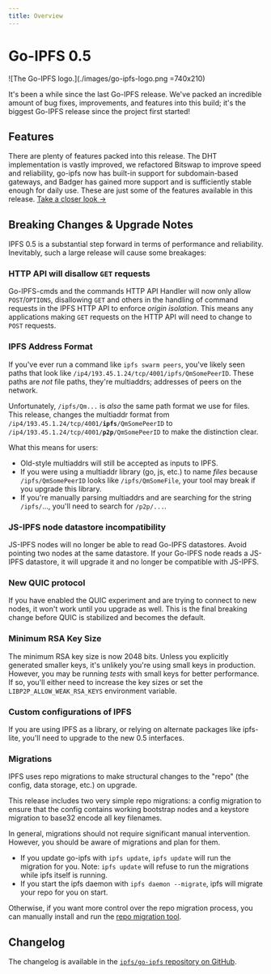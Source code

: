 ```yaml
---
title: Overview
---
```


# Go-IPFS 0.5

![The Go-IPFS logo.](./images/go-ipfs-logo.png =740x210)

It's been a while since the last Go-IPFS release. We've packed an incredible amount of bug fixes, improvements, and features into this build; it's the biggest Go-IPFS release since the project first started!

## Features

There are plenty of features packed into this release. The DHT implementation is vastly improved, we refactored Bitswap to improve speed and reliability, go-ipfs now has built-in support for subdomain-based gateways, and Badger has gained more support and is sufficiently stable enough for daily use. These are just some of the features available in this release. [Take a closer look →](features)

## Breaking Changes & Upgrade Notes

IPFS 0.5 is a substantial step forward in terms of performance and reliability. Inevitably, such a large release will cause some breakages:

### HTTP API will disallow `GET` requests

Go-IPFS-cmds and the commands HTTP API Handler will now only allow `POST`/`OPTIONS`, disallowing `GET` and others in the handling of command requests in the IPFS HTTP API to enforce _origin isolation_. This means any applications making `GET` requests on the HTTP API will need to change to `POST` requests.

### IPFS Address Format

If you've ever run a command like `ipfs swarm peers`, you've likely seen paths that look like `/ip4/193.45.1.24/tcp/4001/ipfs/QmSomePeerID`. These paths are _not_ file paths, they're multiaddrs; addresses of peers on the network.

Unfortunately, `/ipfs/Qm...` is _also_ the same path format we use for files. This release, changes the multiaddr format from <code>/ip4/193.45.1.24/tcp/4001/<b>ipfs</b>/QmSomePeerID</code> to <code>/ip4/193.45.1.24/tcp/4001/<b>p2p</b>/QmSomePeerID</code> to make the distinction clear.

What this means for users:

- Old-style multiaddrs will still be accepted as inputs to IPFS.
- If you were using a multiaddr library (go, js, etc.) to name _files_ because `/ipfs/QmSomePeerID` looks like `/ipfs/QmSomeFile`, your tool may break if you upgrade this library.
- If you're manually parsing multiaddrs and are searching for the string `/ipfs/`..., you'll need to search for `/p2p/...`.

### JS-IPFS node datastore incompatibility

JS-IPFS nodes will no longer be able to read Go-IPFS datastores. Avoid pointing two nodes at the same datastore. If your Go-IPFS node reads a JS-IPFS datastore, it will upgrade it and no longer be compatible with JS-IPFS.

### New QUIC protocol

If you have enabled the QUIC experiment and are trying to connect to new nodes, it won't work until you upgrade as well. This is the final breaking change before QUIC is stabilized and becomes the default.

### Minimum RSA Key Size

The minimum RSA key size is now 2048 bits. Unless you explicitly generated smaller keys, it's unlikely you're using small keys in production. However, you may be running _tests_ with small keys for better performance. If so, you'll either need to increase the key sizes or set the `LIBP2P_ALLOW_WEAK_RSA_KEYS` environment variable.

### Custom configurations of IPFS

If you are using IPFS as a library, or relying on alternate packages like ipfs-lite, you'll need to upgrade to the new 0.5 interfaces.

### Migrations

IPFS uses repo migrations to make structural changes to the "repo" (the config, data storage, etc.) on upgrade.

This release includes two very simple repo migrations: a config migration to ensure that the config contains working bootstrap nodes and a keystore migration to base32 encode all key filenames.

In general, migrations should not require significant manual intervention. However, you should be aware of migrations and plan for them.

- If you update go-ipfs with `ipfs update`, `ipfs update` will run the migration for you. Note: `ipfs update` will refuse to run the migrations while ipfs itself is running.
- If you start the ipfs daemon with `ipfs daemon --migrate`, ipfs will migrate your repo for you on start.

Otherwise, if you want more control over the repo migration process, you can manually install and run the [repo migration tool](http://dist.ipfs.io/#fs-repo-migrations).

## Changelog

The changelog is available in the [`ipfs/go-ipfs` repository on GitHub](https://github.com/ipfs/go-ipfs/blob/master/CHANGELOG.md#050-2020-04-28).
